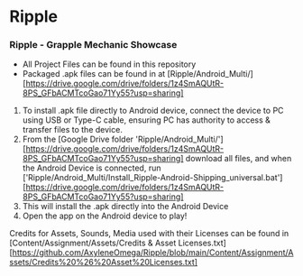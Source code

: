 # Ripple
### Ripple - Grapple Mechanic Showcase

* All Project Files can be found in this repository
* Packaged .apk files can be found in at [Ripple/Android_Multi/][https://drive.google.com/drive/folders/1z4SmAQUtR-8PS_GFbACMTcoGao71Yy55?usp=sharing]

1. To install .apk file directly to Android device, connect the device to PC using USB or Type-C cable, ensuring PC has authority to access & transfer files to the device.
2. From the [Google Drive folder 'Ripple/Android_Multi/'][https://drive.google.com/drive/folders/1z4SmAQUtR-8PS_GFbACMTcoGao71Yy55?usp=sharing] download all files, and when the Android Device is connected, run ['Ripple/Android_Multi/Install_Ripple-Android-Shipping_universal.bat'][https://drive.google.com/drive/folders/1z4SmAQUtR-8PS_GFbACMTcoGao71Yy55?usp=sharing] 
3. This will install the .apk directly into the Android Device
4. Open the app on the Android device to play!

Credits for Assets, Sounds, Media used with their Licenses can be found in [Content/Assignment/Assets/Credits & Asset Licenses.txt][https://github.com/AxyleneOmega/Ripple/blob/main/Content/Assignment/Assets/Credits%20%26%20Asset%20Licenses.txt]
